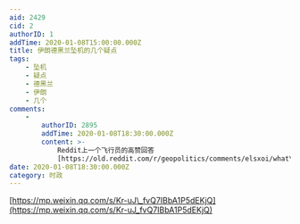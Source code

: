 ```yaml
---
aid: 2429
cid: 2
authorID: 1
addTime: 2020-01-08T15:00:00.000Z
title: 伊朗德黑兰坠机的几个疑点
tags:
    - 坠机
    - 疑点
    - 德黑兰
    - 伊朗
    - 几个
comments:
    -
        authorID: 2895
        addTime: 2020-01-08T18:30:00.000Z
        content: >-
            Reddit上一个飞行员的高赞回答
            [https://old.reddit.com/r/geopolitics/comments/elsxoi/what\_happens\_if\_it\_turns\_out\_the\_ukrainian/fdk3luy/](https://old.reddit.com/r/geopolitics/comments/elsxoi/what_happens_if_it_turns_out_the_ukrainian/fdk3luy/)
date: 2020-01-08T18:30:00.000Z
category: 时政
---
```


[https://mp.weixin.qq.com/s/Kr-uJ\_fvQ7IBbA1P5dEKjQ](https://mp.weixin.qq.com/s/Kr-uJ_fvQ7IBbA1P5dEKjQ)
